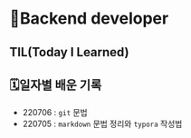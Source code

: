 # 🎯Backend developer

## TIL(Today I Learned)

## 🗓️일자별 배운 기록

- 220706 : `git` 문법
- 220705 : `markdown` 문법 정리와 `typora` 작성법

